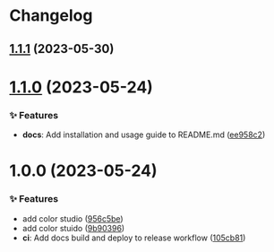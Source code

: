 # Changelog

## [1.1.1](https://github.com/ant-design/antd-color-editor/compare/v1.1.0...v1.1.1) (2023-05-30)

# [1.1.0](https://github.com/canisminor1990/antd-color-editor/compare/v1.0.0...v1.1.0) (2023-05-24)

### ✨ Features

- **docs**: Add installation and usage guide to README.md ([ee958c2](https://github.com/canisminor1990/antd-color-editor/commit/ee958c2))

# 1.0.0 (2023-05-24)

### ✨ Features

- add color studio ([956c5be](https://github.com/canisminor1990/antd-color-editor/commit/956c5be))
- add color stuido ([9b90396](https://github.com/canisminor1990/antd-color-editor/commit/9b90396))
- **ci**: Add docs build and deploy to release workflow ([105cb81](https://github.com/canisminor1990/antd-color-editor/commit/105cb81))
